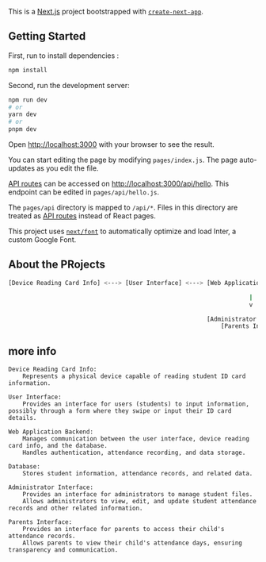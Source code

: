 This is a [Next.js](https://nextjs.org/) project bootstrapped with [`create-next-app`](https://github.com/vercel/next.js/tree/canary/packages/create-next-app).

## Getting Started

First, run to install dependencies :
```bash
npm install
```
Second, run the development server:
```bash
npm run dev
# or
yarn dev
# or
pnpm dev
```

Open [http://localhost:3000](http://localhost:3000) with your browser to see the result.

You can start editing the page by modifying `pages/index.js`. The page auto-updates as you edit the file.

[API routes](https://nextjs.org/docs/api-routes/introduction) can be accessed on [http://localhost:3000/api/hello](http://localhost:3000/api/hello). This endpoint can be edited in `pages/api/hello.js`.

The `pages/api` directory is mapped to `/api/*`. Files in this directory are treated as [API routes](https://nextjs.org/docs/api-routes/introduction) instead of React pages.

This project uses [`next/font`](https://nextjs.org/docs/basic-features/font-optimization) to automatically optimize and load Inter, a custom Google Font.

## About the PRojects

```bash
[Device Reading Card Info] <---> [User Interface] <---> [Web Application Backend] <---> [Database]

                                                                    |
                                                                    v

                                                        [Administrator Interface]
                                                            [Parents Interface]

```
## more info
    Device Reading Card Info:
        Represents a physical device capable of reading student ID card information.

    User Interface:
        Provides an interface for users (students) to input information, possibly through a form where they swipe or input their ID card details.

    Web Application Backend:
        Manages communication between the user interface, device reading card info, and the database.
        Handles authentication, attendance recording, and data storage.

    Database:
        Stores student information, attendance records, and related data.

    Administrator Interface:
        Provides an interface for administrators to manage student files.
        Allows administrators to view, edit, and update student attendance records and other related information.

    Parents Interface:
        Provides an interface for parents to access their child's attendance records.
        Allows parents to view their child's attendance days, ensuring transparency and communication.

